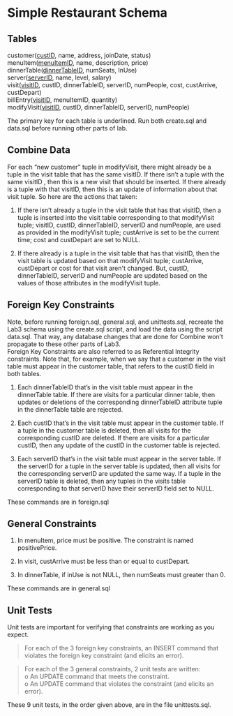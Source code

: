 # Simple Restaurant Schema

## Tables
customer(<ins>custID</ins>, name, address, joinDate, status)  
menuItem(<ins>menuItemID</ins>, name, description, price)  
dinnerTable(<ins>dinnerTableID</ins>, numSeats, InUse)  
server(<ins>serverID</ins>, name, level, salary)  
visit(<ins>visitID</ins>, custID, dinnerTableID, serverID, numPeople, cost, custArrive, custDepart)  
billEntry(<ins>visitID</ins>, menuItemID, quantity)  
modifyVisit(<ins>visitID</ins>, custID, dinnerTableID, serverID, numPeople)  
  
The primary key for each table is underlined. Run both create.sql and data.sql before running other parts of lab.

## Combine Data
For each “new customer” tuple in modifyVisit, there might already be a tuple in the visit table that has the same
visitID. If there isn’t a tuple with the same visitID , then this is a new visit that should be inserted. If there
already is a tuple with that visitID, then this is an update of information about that visit tuple. So here are the
actions that taken:
1. If there isn’t already a tuple in the visit table that has that visitID, then a tuple is inserted into the visit table
corresponding to that modifyVisit tuple; visitID, custID, dinnerTableID, serverID and numPeople, are used as
provided in the modifyVisit tuple; custArrive is set to be the current time; cost and custDepart are set to NULL.  
  

2. If there already is a tuple in the visit table that has that visitID, then the visit table is updated based on that
modifyVisit tuple; custArrive, custDepart or cost for that visit aren't changed. But, custID,
dinnerTableID, serverID and numPeople are updated based on the values of those attributes in the modifyVisit tuple.  
  

##  Foreign Key Constraints
Note, before running foreign.sql, general.sql, and unittests.sql, recreate the Lab3 schema using the create.sql
script, and load the data using the script data.sql. That way, any database changes that are
done for Combine won’t propagate to these other parts of Lab3.  
Foreign Key Constraints are also referred to as Referential Integrity constraints.
Note that, for example, when we say that a customer in the visit table must appear in the customer table, that refers to the
custID field in both tables.  
  
1. Each dinnerTableID that’s in the visit table must appear in the dinnerTable table. If there are visits for
a particular dinner table, then updates or deletions of the corresponding dinnerTableID attribute tuple
in the dinnerTable table are rejected.  
  

2. Each custID that’s in the visit table must appear in the customer table. If a tuple in the customer table
is deleted, then all visits for the corresponding custID are deleted. If there are visits for a
particular custID, then any update of the custID in the customer table is rejected.  
  

3. Each serverID that’s in the visit table must appear in the server table. If the serverID for a tuple in the
server table is updated, then all visits for the corresponding serverID are updated the same way.
If a tuple in the serverID table is deleted, then any tuples in the visits table corresponding to that
serverID have their serverID field set to NULL.  
  
These commands are in foreign.sql   

## General Constraints
1. In menuItem, price must be positive. The constraint is named positivePrice.  
  

2. In visit, custArrive must be less than or equal to custDepart.  

  
3. In dinnerTable, if inUse is not NULL, then numSeats must greater than 0.  
  

These commands are in general.sql  

## Unit Tests
Unit tests are important for verifying that constraints are working as you expect. 

> For each of the 3 foreign key constraints, an INSERT command that violates the foreign key constraint (and elicits an error).  

> For each of the 3 general constraints, 2 unit tests are written:  
o An UPDATE command that meets the constraint.  
o An UPDATE command that violates the constraint (and elicits an error).  
  
These 9 unit tests, in the order given above, are in the file unittests.sql.